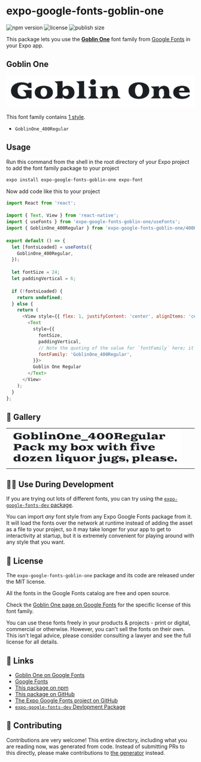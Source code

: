 # expo-google-fonts-goblin-one

![npm version](https://flat.badgen.net/npm/v/expo-google-fonts-goblin-one)
![license](https://flat.badgen.net/github/license/expo/google-fonts)
![publish size](https://flat.badgen.net/packagephobia/install/expo-google-fonts-goblin-one)

This package lets you use the [**Goblin One**](https://fonts.google.com/specimen/Goblin+One) font family from [Google Fonts](https://fonts.google.com/) in your Expo app.

## Goblin One

![Goblin One](./font-family.png)

This font family contains [1 style](#-gallery).

- `GoblinOne_400Regular`

## Usage

Run this command from the shell in the root directory of your Expo project to add the font family package to your project
```sh
expo install expo-google-fonts-goblin-one expo-font
```

Now add code like this to your project
```js
import React from 'react';

import { Text, View } from 'react-native';
import { useFonts } from 'expo-google-fonts-goblin-one/useFonts';
import { GoblinOne_400Regular } from 'expo-google-fonts-goblin-one/400Regular';

export default () => {
  let [fontsLoaded] = useFonts({
    GoblinOne_400Regular,
  });

  let fontSize = 24;
  let paddingVertical = 6;

  if (!fontsLoaded) {
    return undefined;
  } else {
    return (
      <View style={{ flex: 1, justifyContent: 'center', alignItems: 'center' }}>
        <Text
          style={{
            fontSize,
            paddingVertical,
            // Note the quoting of the value for `fontFamily` here; it expects a string!
            fontFamily: 'GoblinOne_400Regular',
          }}>
          Goblin One Regular
        </Text>
      </View>
    );
  }
};

```

## 🔡 Gallery


||||
|-|-|-|
|![GoblinOne_400Regular](.//400Regular/GoblinOne_400Regular.ttf.png)||||


## 👩‍💻 Use During Development

If you are trying out lots of different fonts, you can try using the [`expo-google-fonts-dev` package](https://github.com/freeboub/google-fonts/tree/master/font-packages/dev#readme).

You can import *any* font style from any Expo Google Fonts package from it. It will load the fonts
over the network at runtime instead of adding the asset as a file to your project, so it may take longer
for your app to get to interactivity at startup, but it is extremely convenient
for playing around with any style that you want.

## 📖 License

The `expo-google-fonts-goblin-one` package and its code are released under the MIT license.

All the fonts in the Google Fonts catalog are free and open source.

Check the [Goblin One page on Google Fonts](https://fonts.google.com/specimen/Goblin+One) for the specific license of this font family.

You can use these fonts freely in your products & projects - print or digital, commercial or otherwise. However, you can't sell the fonts on their own. This isn't legal advice, please consider consulting a lawyer and see the full license for all details.

## 🔗 Links

- [Goblin One on Google Fonts](https://fonts.google.com/specimen/Goblin+One)
- [Google Fonts](https://fonts.google.com/)
- [This package on npm](https://www.npmjs.com/package/expo-google-fonts-goblin-one)
- [This package on GitHub](https://github.com/freeboub/google-fonts/tree/master/font-packages/goblin-one)
- [The Expo Google Fonts project on GitHub](https://github.com/freeboub/google-fonts)
- [`expo-google-fonts-dev` Devlopment Package](https://github.com/freeboub/google-fonts/tree/master/font-packages/dev)

## 🤝 Contributing

Contributions are very welcome! This entire directory, including what you are reading now, was generated from code. Instead of submitting PRs to this directly, please make contributions to [the generator](https://github.com/freeboub/google-fonts/tree/master/packages/generator) instead.
